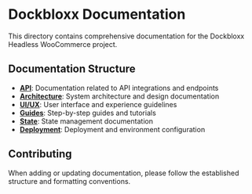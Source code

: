 # Dockbloxx Documentation

This directory contains comprehensive documentation for the Dockbloxx Headless WooCommerce project.

## Documentation Structure

- **[API](/docs/api/)**: Documentation related to API integrations and endpoints
- **[Architecture](/docs/architecture/)**: System architecture and design documentation
- **[UI/UX](/docs/ui-ux/)**: User interface and experience guidelines
- **[Guides](/docs/guides/)**: Step-by-step guides and tutorials
- **[State](/docs/state/)**: State management documentation
- **[Deployment](/docs/deployment/)**: Deployment and environment configuration

## Contributing

When adding or updating documentation, please follow the established structure and formatting conventions.
